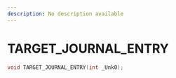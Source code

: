 ```yaml
---
description: No description available 
---
```


# TARGET_JOURNAL_ENTRY

```cpp
void TARGET_JOURNAL_ENTRY(int _Unk0);
```